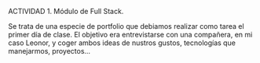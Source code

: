 ACTIVIDAD 1. Módulo de Full Stack.

Se trata de una especie de portfolio que debiamos realizar como tarea el primer día de clase. El objetivo era entrevistarse con una compañera,
en mi caso Leonor, y coger ambos ideas de nustros gustos, tecnologías que manejarmos, proyectos...
